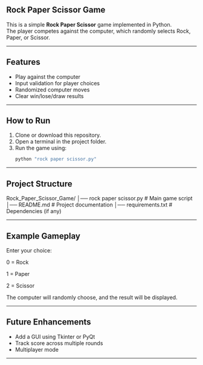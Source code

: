 ## Rock Paper Scissor Game 

This is a simple **Rock Paper Scissor** game implemented in Python.  
The player competes against the computer, which randomly selects Rock, Paper, or Scissor.

---

## Features

- Play against the computer
- Input validation for player choices
- Randomized computer moves
- Clear win/lose/draw results

---

## How to Run

1. Clone or download this repository.
2. Open a terminal in the project folder.
3. Run the game using:
   ```bash
   python "rock paper scissor.py"

---

## Project Structure

Rock_Paper_Scissor_Game/
│── rock paper scissor.py   # Main game script
│── README.md               # Project documentation
│── requirements.txt        # Dependencies (if any)

---

## Example Gameplay

Enter your choice:

0 = Rock

1 = Paper

2 = Scissor

The computer will randomly choose, and the result will be displayed.

---

## Future Enhancements

- Add a GUI using Tkinter or PyQt
- Track score across multiple rounds
- Multiplayer mode

---

